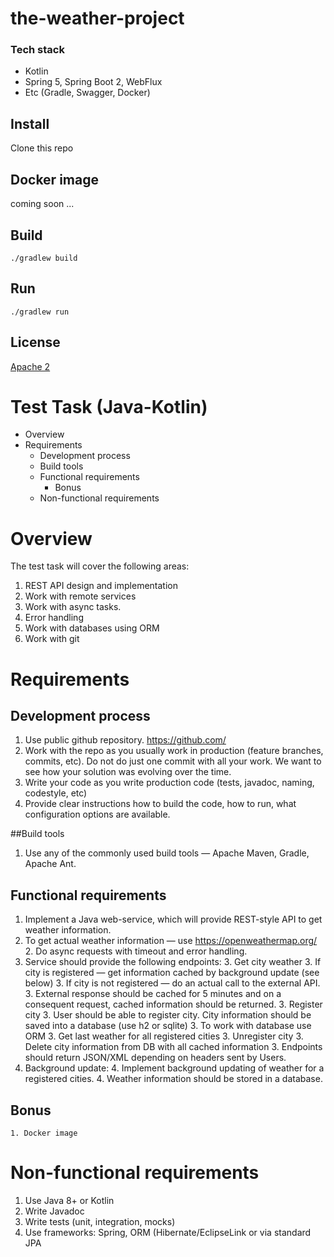 # the-weather-project

### Tech stack
* Kotlin
* Spring 5, Spring Boot 2, WebFlux
* Etc (Gradle, Swagger, Docker)

## Install

Clone this repo

## Docker image

coming soon ...


## Build

```shell
./gradlew build
```

## Run

```shell
./gradlew run
```

## License

[Apache 2](LICENSE)

# Test Task (Java-Kotlin)

- Overview
- Requirements
    - Development process
    - Build tools
    - Functional requirements
        - Bonus
    - Non-functional requirements

# Overview

The test task will cover the following areas:

1. REST API design and implementation
2. Work with remote services
3. Work with async tasks.
4. Error handling
5. Work with databases using ORM
6. Work with git

# Requirements

## Development process

1. Use public github repository. https://github.com/
2. Work with the repo as you usually work in production (feature branches, commits, etc). Do not do just one commit with all your work. We
want to see how your solution was evolving over the time.
3. Write your code as you write production code (tests, javadoc, naming, codestyle, etc)
4. Provide clear instructions how to build the code, how to run, what configuration options are available.

##Build tools

1. Use any of the commonly used build tools — Apache Maven, Gradle, Apache Ant.

## Functional requirements

1. Implement a Java web-service, which will provide REST-style API to get weather information.
2. To get actual weather information — use https://openweathermap.org/
    2. Do async requests with timeout and error handling.
3. Service should provide the following endpoints:
    3. Get city weather
        3. If city is registered — get information cached by background update (see below)
        3. If city is not registered — do an actual call to the external API.
        3. External response should be cached for 5 minutes and on a consequent request, cached information should be returned.
    3. Register city
        3. User should be able to register city. City information should be saved into a database (use h2 or sqlite)
        3. To work with database use ORM
    3. Get last weather for all registered cities
    3. Unregister city
        3. Delete city information from DB with all cached information
    3. Endpoints should return JSON/XML depending on headers sent by Users.
4. Background update:
    4.  Implement background updating of weather for a registered cities.
    4.  Weather information should be stored in a database.
##  Bonus
    1. Docker image
#   Non-functional requirements
1. Use Java 8+ or Kotlin
2. Write Javadoc
3. Write tests (unit, integration, mocks)
4. Use frameworks: Spring, ORM (Hibernate/EclipseLink or via standard JPA

